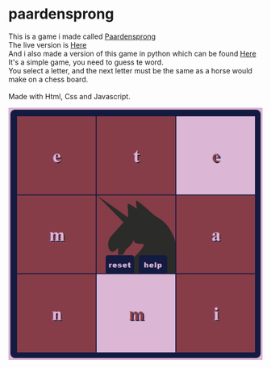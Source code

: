 # paardensprong

This is a game i made called <a href="https://lailaismyname.github.io/paardensprong/">Paardensprong</a><br>
The live version is <a href="https://lailaismyname.github.io/paardensprong/">Here</a></br>
And i also made a version of this game in python which can be found <a href="https://github.com/Lailaismyname/paardensprong_python">Here</a><br>
It's a simple game, you need to guess te word. <br>
You select a letter, and the next letter must be the same as a horse would make on a chess board. <br>
<br>
Made with Html, Css and Javascript. <br>

![ScreenShot](https://raw.githubusercontent.com/Lailaismyname/paardensprong/master/img/screenshotPaardensprong.png)
